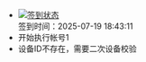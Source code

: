- [![签到状态](https://github.com/womade/Cloud189-Actions/actions/workflows/main.yml/badge.svg?branch=main)](https://github.com/womade/Cloud189-Actions/actions/workflows/main.yml) <br> 签到时间：2025-07-19 18:43:11
- 开始执行帐号1
- 设备ID不存在，需要二次设备校验
